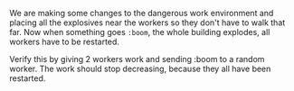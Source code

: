 We are making some changes to the dangerous work environment and placing all the explosives near the workers so they don't have to walk that far. Now when something goes `:boom`, the whole building explodes, all workers have to be restarted.

Verify this by giving 2 workers work and sending :boom to a random worker. The work should stop decreasing, because they all have been restarted.